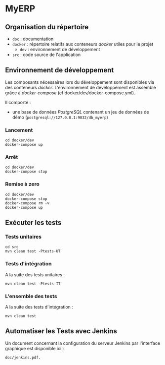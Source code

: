 # MyERP

## Organisation du répertoire

*   `doc` : documentation
*   `docker` : répertoire relatifs aux conteneurs _docker_ utiles pour le projet
    *   `dev` : environnement de développement
*   `src` : code source de l'application


## Environnement de développement

Les composants nécessaires lors du développement sont disponibles via des conteneurs _docker_.
L'environnement de développement est assemblé grâce à _docker-compose_
(cf docker/dev/docker-compose.yml).

Il comporte :

*   une base de données _PostgreSQL_ contenant un jeu de données de démo (`postgresql://127.0.0.1:9032/db_myerp`)



### Lancement

    cd docker/dev
    docker-compose up


### Arrêt

    cd docker/dev
    docker-compose stop


### Remise à zero

    cd docker/dev
    docker-compose stop
    docker-compose rm -v
    docker-compose up

## Exécuter les tests

### Tests unitaires

```
cd src
mvn clean test -Ptests-UT
```

### Tests d'intégration
A la suite des tests unitaires :

```
mvn clean test -Ptests-IT
```

### L'ensemble des tests
A la suite des tests d'intégration :

```
mvn clean test
```

## Automatiser les Tests avec Jenkins
Un document concernant la configuration du serveur Jenkins par l'interface graphique est disponible ici : 

```
doc/jenkins.pdf.
```
